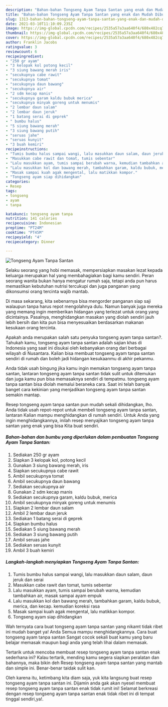 ```yaml
---
description: "Bahan-bahan Tongseng Ayam Tanpa Santan yang enak dan Mudah Dibuat"
title: "Bahan-bahan Tongseng Ayam Tanpa Santan yang enak dan Mudah Dibuat"
slug: 1313-bahan-bahan-tongseng-ayam-tanpa-santan-yang-enak-dan-mudah-dibuat
date: 2021-03-10T11:10:09.235Z
image: https://img-global.cpcdn.com/recipes/2535a57a3aa640f4/680x482cq70/tongseng-ayam-tanpa-santan-foto-resep-utama.jpg
thumbnail: https://img-global.cpcdn.com/recipes/2535a57a3aa640f4/680x482cq70/tongseng-ayam-tanpa-santan-foto-resep-utama.jpg
cover: https://img-global.cpcdn.com/recipes/2535a57a3aa640f4/680x482cq70/tongseng-ayam-tanpa-santan-foto-resep-utama.jpg
author: Franklin Jacobs
ratingvalue: 3
reviewcount: 6
recipeingredient:
- "250 gr ayam"
- "3 kelopak kol potong kecil"
- "3 siung bawang merah iris"
- "secukupnya cabe rawit"
- "secukupnya tomat"
- "secukupnya daun bawang"
- "secukupnya air"
- "2 sdm kecap manis"
- "secukupnya garam kaldu bubuk merica"
- "secukupnya minyak goreng untuk menumis"
- "2 lembar daun salam"
- "2 lembar daun jeruk"
- "1 batang serai di geprek"
- " bumbu halus"
- "5 siung bawang merah"
- "3 siung bawang putih"
- "seruas jahe"
- "seruas kunyit"
- "3 buah kemiri"
recipeinstructions:
- "Tumis bumbu halus sampai wangi, lalu masukkan daun salam, daun jeruk dan serai"
- "Masukkan cabe rawit dan tomat, tumis sebentar"
- "Lalu masukkan ayam, tumis sampai berubah warna, kemudian tambahkan air, masak sampai ayam empuk"
- "Lalu masukkan kol dan bawang merah, tambahkan garam, kaldu bubuk, merica, dan kecap. kemudian koreksi rasa"
- "Masak sampai kuah agak mengental, lalu matikkan kompor."
- "Tongseng ayam siap dihidangkan"
categories:
- Resep
tags:
- tongseng
- ayam
- tanpa

katakunci: tongseng ayam tanpa 
nutrition: 141 calories
recipecuisine: Indonesian
preptime: "PT24M"
cooktime: "PT45M"
recipeyield: "4"
recipecategory: Dinner

---
```



![Tongseng Ayam Tanpa Santan](https://img-global.cpcdn.com/recipes/2535a57a3aa640f4/680x482cq70/tongseng-ayam-tanpa-santan-foto-resep-utama.jpg)

Selaku seorang yang hobi memasak, mempersiapkan masakan lezat kepada keluarga merupakan hal yang membahagiakan bagi kamu sendiri. Peran seorang  wanita bukan hanya mengatur rumah saja, tetapi anda pun harus memastikan kebutuhan nutrisi tercukupi dan juga panganan yang dikonsumsi orang tercinta wajib mantab.

Di masa  sekarang, kita sebenarnya bisa mengorder panganan siap saji walaupun tanpa harus repot mengolahnya dulu. Namun banyak juga mereka yang memang ingin memberikan hidangan yang terlezat untuk orang yang dicintainya. Pasalnya, menghidangkan masakan yang diolah sendiri jauh lebih bersih dan kita pun bisa menyesuaikan berdasarkan makanan kesukaan orang tercinta. 



Apakah anda merupakan salah satu penyuka tongseng ayam tanpa santan?. Tahukah kamu, tongseng ayam tanpa santan adalah sajian khas di Indonesia yang saat ini disukai oleh kebanyakan orang dari berbagai wilayah di Nusantara. Kalian bisa membuat tongseng ayam tanpa santan sendiri di rumah dan boleh jadi hidangan kesukaanmu di akhir pekanmu.

Anda tidak usah bingung jika kamu ingin memakan tongseng ayam tanpa santan, lantaran tongseng ayam tanpa santan tidak sulit untuk ditemukan dan juga kamu pun bisa memasaknya sendiri di tempatmu. tongseng ayam tanpa santan bisa diolah memalui beraneka cara. Saat ini telah banyak banget cara kekinian yang menjadikan tongseng ayam tanpa santan semakin mantap.

Resep tongseng ayam tanpa santan pun mudah sekali dihidangkan, lho. Anda tidak usah repot-repot untuk membeli tongseng ayam tanpa santan, lantaran Kalian mampu menghidangkan di rumah sendiri. Untuk Anda yang ingin menghidangkannya, inilah resep menyajikan tongseng ayam tanpa santan yang enak yang bisa Kita buat sendiri.

<!--inarticleads1-->

##### Bahan-bahan dan bumbu yang diperlukan dalam pembuatan Tongseng Ayam Tanpa Santan:

1. Sediakan 250 gr ayam
1. Siapkan 3 kelopak kol, potong kecil
1. Gunakan 3 siung bawang merah, iris
1. Siapkan secukupnya cabe rawit
1. Ambil secukupnya tomat
1. Ambil secukupnya daun bawang
1. Sediakan secukupnya air
1. Gunakan 2 sdm kecap manis
1. Sediakan secukupnya garam, kaldu bubuk, merica
1. Ambil secukupnya minyak goreng untuk menumis
1. Siapkan 2 lembar daun salam
1. Ambil 2 lembar daun jeruk
1. Sediakan 1 batang serai di geprek
1. Siapkan  bumbu halus
1. Sediakan 5 siung bawang merah
1. Sediakan 3 siung bawang putih
1. Ambil seruas jahe
1. Sediakan seruas kunyit
1. Ambil 3 buah kemiri




<!--inarticleads2-->

##### Langkah-langkah menyiapkan Tongseng Ayam Tanpa Santan:

1. Tumis bumbu halus sampai wangi, lalu masukkan daun salam, daun jeruk dan serai
1. Masukkan cabe rawit dan tomat, tumis sebentar
1. Lalu masukkan ayam, tumis sampai berubah warna, kemudian tambahkan air, masak sampai ayam empuk
1. Lalu masukkan kol dan bawang merah, tambahkan garam, kaldu bubuk, merica, dan kecap. kemudian koreksi rasa
1. Masak sampai kuah agak mengental, lalu matikkan kompor.
1. Tongseng ayam siap dihidangkan




Wah ternyata cara buat tongseng ayam tanpa santan yang nikamt tidak ribet ini mudah banget ya! Anda Semua mampu menghidangkannya. Cara buat tongseng ayam tanpa santan Sangat cocok sekali buat kamu yang baru belajar memasak maupun bagi anda yang telah lihai dalam memasak.

Tertarik untuk mencoba membuat resep tongseng ayam tanpa santan enak sederhana ini? Kalau tertarik, mending kamu segera siapkan peralatan dan bahannya, maka bikin deh Resep tongseng ayam tanpa santan yang mantab dan simple ini. Benar-benar taidak sulit kan. 

Oleh karena itu, ketimbang kita diam saja, yuk kita langsung buat resep tongseng ayam tanpa santan ini. Dijamin anda gak akan nyesel membuat resep tongseng ayam tanpa santan enak tidak rumit ini! Selamat berkreasi dengan resep tongseng ayam tanpa santan enak tidak ribet ini di tempat tinggal sendiri,ya!.

